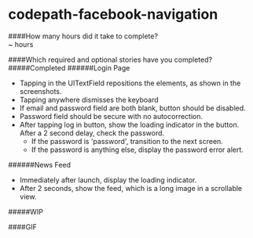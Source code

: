 codepath-facebook-navigation
============================

####How many hours did it take to complete?  
~ hours  


####Which required and optional stories have you completed?  
#####Completed
######Login Page
- Tapping in the UITextField repositions the elements, as shown in the screenshots.
- Tapping anywhere dismisses the keyboard
- If email and password field are both blank, button should be disabled.
- Password field should be secure with no autocorrection.
- After tapping log in button, show the loading indicator in the button. After a 2 second delay, check the password.
	- If the password is 'password', transition to the next screen.
	- If the password is anything else, display the password error alert.

######News Feed
- Immediately after launch, display the loading indicator.
- After 2 seconds, show the feed, which is a long image in a scrollable view.

#####WIP
 

####GIF
